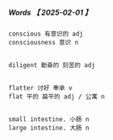 ##### Words **【 2025-02-01 】**

```
conscious 有意识的 adj
consciousness 意识 n


diligent 勤奋的 刻苦的 adj


flatter 讨好 奉承 v
flat 平的 扁平的 adj / 公寓 n


small intestine. 小肠 n
large intestine. 大肠 n
```
